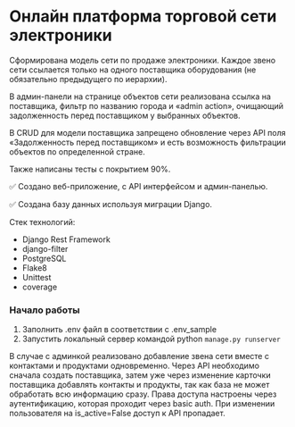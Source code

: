 # Онлайн платформа торговой сети электроники
Сформирована модель сети по продаже электроники. Каждое звено сети ссылается только на одного поставщика оборудования (не обязательно предыдущего по иерархии).

В админ-панели на странице объектов сети реализована ссылка на поставщика, фильтр по названию города и «admin action», очищающий задолженность перед поставщиком у выбранных объектов.

В CRUD для модели поставщика запрещено обновление через API поля «Задолженность перед поставщиком» и есть возможность фильтрации объектов по определенной стране.

Также написаны тесты с покрытием 90%.

:white_check_mark: Создано веб-приложение, с API интерфейсом и админ-панелью.

:white_check_mark: Создана базу данных используя миграции Django.

Стек технологий:

- Django Rest Framework
- django-filter
- PostgreSQL
- Flake8
- Unittest
- coverage

### Начало работы
1. Заполнить .env файл в соответствии с .env_sample
2. Запустить локальный сервер командой python `manage.py runserver`

В случае с админкой реализовано добавление звена сети вместе с контактами и продуктами одновременно. Через API необходимо сначала создать поставщика, затем уже через изменение карточки поставщика добавлять контакты и продукты, так как база не может обработать всю информацию сразу.
Права доступа настроены через аутентификацию, которая проходит через basic auth. При изменении пользователя на is_active=False доступ к API пропадает.
